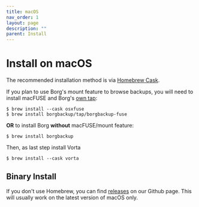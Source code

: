 ```yaml
---
title: macOS
nav_order: 1
layout: page
description: ""
parent: Install
---
```

# Install on macOS

The recommended installation method is via [Homebrew Cask](https://brew.sh/).

If you plan to use Borg's mount feature to browse backups, you will need to install macFUSE and Borg's [own tap](https://github.com/borgbackup/homebrew-tap):

```
$ brew install --cask osxfuse
$ brew install borgbackup/tap/borgbackup-fuse
```

**OR** to install Borg **without** macFUSE/mount feature:

```
$ brew install borgbackup
```

Then, as last step install Vorta 

```
$ brew install --cask vorta
```

## Binary Install
If you don't use Homebrew, you can find [releases](https://github.com/borgbase/vorta/releases) on our Github page. This will usually work on the latest version of macOS only.

